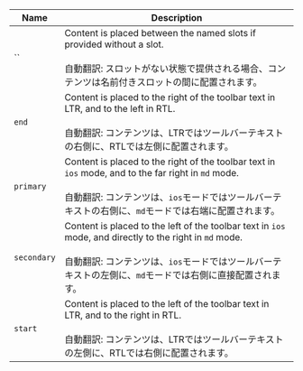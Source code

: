 
| Name | Description |
| --- | --- |
| `` | Content is placed between the named slots if provided without a slot.<br /><br />自動翻訳: スロットがない状態で提供される場合、コンテンツは名前付きスロットの間に配置されます。 |
| `end` | Content is placed to the right of the toolbar text in LTR, and to the left in RTL.<br /><br />自動翻訳: コンテンツは、LTRではツールバーテキストの右側に、RTLでは左側に配置されます。 |
| `primary` | Content is placed to the right of the toolbar text in `ios` mode, and to the far right in `md` mode.<br /><br />自動翻訳: コンテンツは、`ios`モードではツールバーテキストの右側に、`md`モードでは右端に配置されます。 |
| `secondary` | Content is placed to the left of the toolbar text in `ios` mode, and directly to the right in `md` mode.<br /><br />自動翻訳: コンテンツは、`ios`モードではツールバーテキストの左側に、`md`モードでは右側に直接配置されます。 |
| `start` | Content is placed to the left of the toolbar text in LTR, and to the right in RTL.<br /><br />自動翻訳: コンテンツは、LTRではツールバーテキストの左側に、RTLでは右側に配置されます。 |

